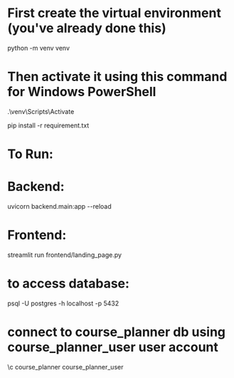 # First create the virtual environment (you've already done this)

python -m venv venv

# Then activate it using this command for Windows PowerShell

.\venv\Scripts\Activate

pip install -r requirement.txt

# To Run:

# Backend:

uvicorn backend.main:app --reload

# Frontend:

streamlit run frontend/landing_page.py

# to access database:

psql -U postgres -h localhost -p 5432

# connect to course_planner db using course_planner_user user account

\c course_planner course_planner_user
